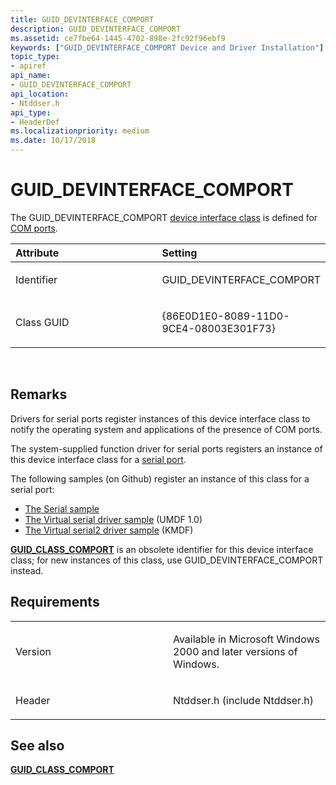 ```yaml
---
title: GUID_DEVINTERFACE_COMPORT
description: GUID_DEVINTERFACE_COMPORT
ms.assetid: ce7fbe64-1445-4702-898e-2fc92f96ebf9
keywords: ["GUID_DEVINTERFACE_COMPORT Device and Driver Installation"]
topic_type:
- apiref
api_name:
- GUID_DEVINTERFACE_COMPORT
api_location:
- Ntddser.h
api_type:
- HeaderDef
ms.localizationpriority: medium
ms.date: 10/17/2018
---
```


# GUID_DEVINTERFACE_COMPORT


The GUID_DEVINTERFACE_COMPORT [device interface class](https://msdn.microsoft.com/library/windows/hardware/ff541339) is defined for [COM ports](https://msdn.microsoft.com/library/windows/hardware/ff546485).

<table>
<colgroup>
<col width="50%" />
<col width="50%" />
</colgroup>
<thead>
<tr class="header">
<th align="left">Attribute</th>
<th align="left">Setting</th>
</tr>
</thead>
<tbody>
<tr class="odd">
<td align="left"><p>Identifier</p></td>
<td align="left"><p>GUID_DEVINTERFACE_COMPORT</p></td>
</tr>
<tr class="even">
<td align="left"><p>Class GUID</p></td>
<td align="left"><p>{86E0D1E0-8089-11D0-9CE4-08003E301F73}</p></td>
</tr>
</tbody>
</table>

 

Remarks
-------

Drivers for serial ports register instances of this device interface class to notify the operating system and applications of the presence of COM ports.

The system-supplied function driver for serial ports registers an instance of this device interface class for a [serial port](https://msdn.microsoft.com/library/windows/hardware/ff547451).

The following samples (on Github) register an instance of this class for a serial port:

-   [The Serial sample](http://go.microsoft.com/fwlink/p/?LinkId=617962)
-   [The Virtual serial driver sample](http://go.microsoft.com/fwlink/p/?LinkId=617963) (UMDF 1.0)
-   [The Virtual serial2 driver sample](http://go.microsoft.com/fwlink/p/?LinkId=722209) (KMDF)

[**GUID_CLASS_COMPORT**](guid-class-comport.md) is an obsolete identifier for this device interface class; for new instances of this class, use GUID_DEVINTERFACE_COMPORT instead.

Requirements
------------

<table>
<colgroup>
<col width="50%" />
<col width="50%" />
</colgroup>
<tbody>
<tr class="odd">
<td align="left"><p>Version</p></td>
<td align="left"><p>Available in Microsoft Windows 2000 and later versions of Windows.</p></td>
</tr>
<tr class="even">
<td align="left"><p>Header</p></td>
<td align="left">Ntddser.h (include Ntddser.h)</td>
</tr>
</tbody>
</table>

## See also


[**GUID_CLASS_COMPORT**](guid-class-comport.md)

 

 






